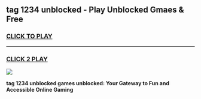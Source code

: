 
## tag 1234 unblocked - Play Unblocked Gmaes & Free
<h3>
<a href="https://news.freeplayer.one?title=tag_1234_unblocked&ref=23F">CLICK TO PLAY</a></h3>
<hr>

<h3>
<a href="https://news.freeplayer.one?title=tag_1234_unblocked&ref=23F">CLICK 2 PLAY</a>
  
</h3>

<a href="https://news.freeplayer.one?title=tag_1234_unblocked&ref=23F/"><img src="https://clearcache.store/games.png"></a>


**tag 1234 unblocked games unblocked: Your Gateway to Fun and Accessible Online Gaming**
